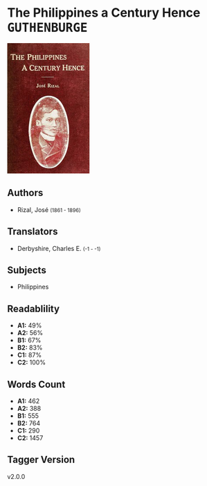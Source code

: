 # The Philippines a Century Hence <kbd>GUTHENBURGE</kbd>

![](./cover.medium.jpg "")

## Authors


 - Rizal, José <small>(1861 - 1896)</small>

## Translators


 - Derbyshire, Charles E. <small>(-1 - -1)</small>

## Subjects


 - Philippines

## Readablility


 - **A1:** 49%
 - **A2:** 56%
 - **B1:** 67%
 - **B2:** 83%
 - **C1:** 87%
 - **C2:** 100%

## Words Count


 - **A1:** 462
 - **A2:** 388
 - **B1:** 555
 - **B2:** 764
 - **C1:** 290
 - **C2:** 1457

## Tagger Version


v2.0.0
